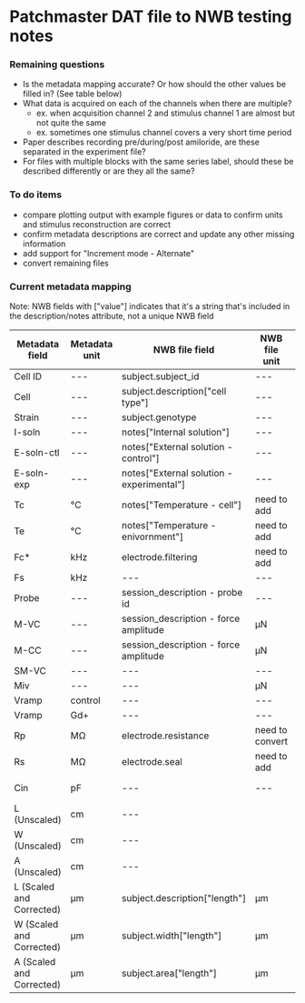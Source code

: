 # Patchmaster DAT file to NWB testing notes

### Remaining questions
* Is the metadata mapping accurate? Or how should the other values be filled in? (See table below)
* What data is acquired on each of the channels when there are multiple?
  * ex. when acquisition channel 2 and stimulus channel 1 are almost but not quite the same
  * ex. sometimes one stimulus channel covers a very short time period
* Paper describes recording pre/during/post amiloride, are these separated in the experiment file?
* For files with multiple blocks with the same series label, should these be described differently or are they all the same?

### To do items
* compare plotting output with example figures or data to confirm units and stimulus reconstruction are correct
* confirm metadata descriptions are correct and update any other missing information
* add support for "Increment mode - Alternate"
* convert remaining files

### Current metadata mapping
Note: NWB fields with ["value"] indicates that it's a string that's included in the description/notes attribute, not a unique NWB field 

| Metadata field | Metadata unit | NWB file field | NWB file unit | Notes |
| ----------- | -----------| ----------- | ----------- | ----------- |
| Cell ID | --- | subject.subject_id | --- | |
| Cell | --- | subject.description["cell type"] | --- | |
| Strain | --- | subject.genotype | --- | |
| I-soln | --- | notes["Internal solution"] |  --- | I = internal?|
| E-soln-ctl | --- | notes["External solution - control"] |  --- | E = external?|
| E-soln-exp | --- | notes["External solution - experimental"] |  --- | E = external? |
| Tc | °C | notes["Temperature - cell"] | need to add | c = cell? |
| Te | °C | notes["Temperature - enivornment"] |  need to add | e = environment?|
| Fc* | kHz | electrode.filtering | need to add | low pass cutoff? high pass cutoff?|
| Fs | kHz | --- | --- | |
| Probe | --- | session_description - probe id | --- | probe id? |
| M-VC | --- | session_description - force amplitude | µN | force of the probe? M-VC = MEC-VC? |
| M-CC | --- | session_description - force amplitude | µN | force of the probe? M-CC = MEC-CC? |
| SM-VC | --- | --- | --- | |
| Miv | --- | --- |  µN | force of the probe? |
| Vramp | control | --- | --- ||
| Vramp | Gd+ | --- | --- ||
| Rp | MΩ | electrode.resistance | need to convert | Rp = pipette resistance? |
| Rs | MΩ | electrode.seal | need to add | Rs = seal resistance?|
| Cin | pF | --- | --- | whole_cell_capacitance_comp? capacitance compensation?|
| L (Unscaled)| cm | --- |||
| W (Unscaled) | cm | --- |||
| A (Unscaled) | cm | --- |||
| L (Scaled and Corrected) | µm | subject.description["length"] | µm | use scaled vs unscaled?|
| W (Scaled and Corrected) | µm | subject.width["length"] | µm | use scaled vs unscaled?|
| A (Scaled and Corrected) | µm | subject.area["length"]| µm | use scaled vs unscaled? A = area?|